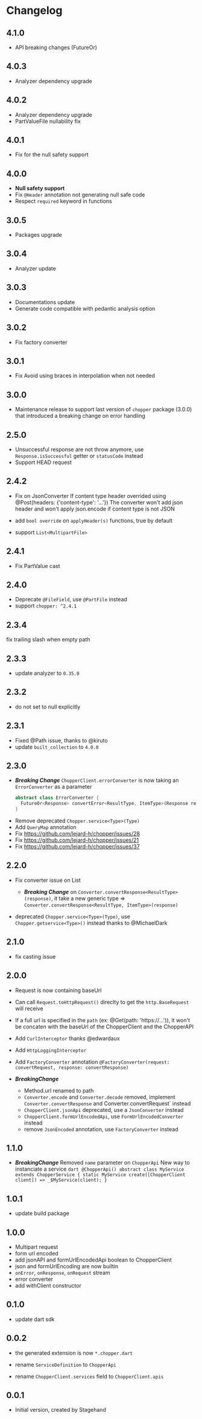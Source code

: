 # Changelog

## 4.1.0

- API breaking changes (FutureOr)

## 4.0.3

- Analyzer dependency upgrade

## 4.0.2

- Analyzer dependency upgrade
- PartValueFile nullability fix

## 4.0.1

- Fix for the null safety support
## 4.0.0

- **Null safety support**
- Fix `@Header` annotation not generating null safe code
- Respect `required` keyword in functions


## 3.0.5

- Packages upgrade

## 3.0.4

- Analyzer update

## 3.0.3

- Documentations update
- Generate code compatible with pedantic analysis option

## 3.0.2

- Fix factory converter

## 3.0.1

- Fix Avoid using braces in interpolation when not needed

## 3.0.0

- Maintenance release to support last version of `chopper` package (3.0.0) that introduced a breaking change on error handling

## 2.5.0

- Unsuccessful response are not throw anymore, use `Response.isSuccessful` getter or `statusCode` instead
- Support HEAD request

## 2.4.2

- Fix on JsonConverter
    If content type header overrided using @Post(headers: {'content-type': '...'})
    The converter won't add json header and won't apply json.encode if content type is not JSON

- add `bool override` on `applyHeader(s)` functions, true by default

- support `List<MultipartFile>`

## 2.4.1

- Fix PartValue cast

## 2.4.0

- Deprecate `@FileField`, use `@PartFile` instead
- support `chopper: ^2.4.1`

## 2.3.4

  fix trailing slash when empty path

## 2.3.3

- update analyzer to `0.35.0`

## 2.3.2

- do not set to null explicitly

## 2.3.1

- Fixed @Path issue, thanks to @kiruto
- update `built_collection` to `4.0.0`

## 2.3.0

- ***Breaking Change***
  `ChopperClient.errorConverter` is now taking an `ErrorConverter` as a parameter
  ```dart
  abstract class ErrorConverter {
    FutureOr<Response> convertError<ResultType, ItemType>(Response response);
  }
  ```
- Remove deprecated `Chopper.service<Type>(Type)`
- Add `QueryMap` annotation
- Fix https://github.com/lejard-h/chopper/issues/28
- Fix https://github.com/lejard-h/chopper/issues/21
- Fix https://github.com/lejard-h/chopper/issues/37

## 2.2.0

- Fix converter issue on List
  - ***Breaking Change***
  on `Converter.convertResponse<ResultType>(response)`,
  it take a new generic type => `Converter.convertResponse<ResultType, ItemType>(response)`

- deprecated `Chopper.service<Type>(Type)`, use `Chopper.getservice<Type>()` instead
thanks to @MichaelDark

## 2.1.0

- fix casting issue

## 2.0.0

- Request is now containing baseUrl
- Can call `Request.toHttpRequest()` direclty to get the `http.BaseRequest` will receive
- If a full url is specified in the `path` (ex: @Get(path: 'https://...')), it won't be concaten with the baseUrl of the ChopperClient and the ChopperAPI
- Add `CurlInterceptor` thanks @edwardaux
- Add `HttpLoggingInterceptor`
- Add `FactoryConverter` annotation `@FactoryConverter(request: convertRequest, response: convertResponse)`

- ***BreakingChange***
  - Method.url renamed to path
  - `Converter.encode` and `Converter.decode` removed, implement `Converter.convertResponse` and Converter.convertRequest` instead
  - `ChopperClient.jsonApi` deprecated, use a `JsonConverter` instead
  - `ChopperClient.formUrlEncodedApi`, use `FormUrlEncodedConverter` instead
  - remove `JsonEncoded` annotation, use `FactoryConverter` instead

## 1.1.0

- ***BreakingChange***
    Removed `name` parameter on `ChopperApi`
    New way to instanciate a service
        ```dart
            @ChopperApi()
            abstract class MyService extends ChopperService {
                static MyService create([ChopperClient client]) => _$MyService(client);
            }
        ```

## 1.0.1

- update build package

## 1.0.0

- Multipart request
- form url encoded
- add jsonAPI and formUrlEncodedApi boolean to ChopperClient
- json and formUrlEncoding are now builtin
- `onError`, `onResponse`, `onRequest` stream
- error converter
- add withClient constructor

## 0.1.0

- update dart sdk

## 0.0.2

- the generated extension is now `*.chopper.dart`

- rename `ServiceDefinition` to `ChopperApi`
- rename `ChopperClient.services` field to `ChopperClient.apis`

## 0.0.1

- Initial version, created by Stagehand
